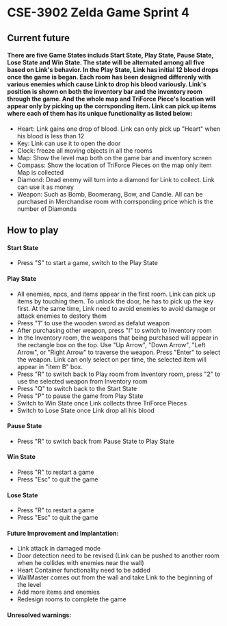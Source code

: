 # CSE-3902 Zelda Game Sprint 4
## Current future

#### There are five Game States includs Start State, Play State, Pause State, Lose State and Win State. The state will be alternated among all five based on Link's behavior. In the Play State, Link has initial 12 blood drops once the game is began. Each room has been designed differenly with various enemies which cause Link to drop his blood variously. Link's position is shown on both the inventory bar and the inventory room through the game. And the whole map and TriForce Piece's location will appear only by picking up the corrsponding item. Link can pick up items where each of them has its unique functionality as listed below: 
* Heart: Link gains one drop of blood. Link can only pick up "Heart" when his blood is less than 12
* Key: Link can use it to open the door
* Clock: freeze all moving objects in all the rooms
* Map: Show the level map both on the game bar and inventory screen
* Compass: Show the location of TriForce Pieces on the map only item Map is collected
* Diamond: Dead enemy will turn into a diamond for Link to collect. Link can use it as money
* Weapon: Such as Bomb, Boomerang, Bow, and Candle. All can be purchased in Merchandise room with corrsponding price which is the number of Diamonds


## How to play

#### Start State
* Press "S" to start a game, switch to the Play State
#### Play State
* All enemies, npcs, and items appear in the first room. Link can pick up items by touching them. To unlock the door, he has to pick up the key first. At the same time, Link need to avoid enemies to avoid damage or attack enemies to destory them
* Press "1" to use the wooden sword as defalut weapon
* After purchasing other weapon, press "I" to switch to Inventory room 
* In the Inventory room, the weapons that being purchased will appear in the rectangle box on the top. Use "Up Arrow", "Down Arrow", "Left Arrow", or "Right Arrow" to traverse the weapon. Press "Enter" to select the weapon. Link can only select on per time, the selected item will appear in "item B" box. 
* Press "R" to switch back to Play room from Inventory room, press "2" to use the selected weapon from Inventory room
* Press "Q" to switch back to the Start State
* Press "P" to pause the game from Play State
* Switch to Win State once Link collects three TriForce Pieces
* Switch to Lose State once Link drop all his blood
#### Pause State
* Press "R" to switch back from Pause State to Play State 
#### Win State
* Press "R" to restart a game
* Press "Esc" to quit the game 
#### Lose State
* Press "R" to restart a game
* Press "Esc" to quit the game


#### Future Improvement and Implantation:
* Link attack in damaged mode
* Door detection need to be revised (Link can be pushed to another room when he collides with enemies near the wall)
* Heart Container functionality need to be added
* WallMaster comes out from the wall and take Link to the beginning of the level
* Add more items and enemies
* Redesign rooms to complete the game

#### Unresolved warnings:  
